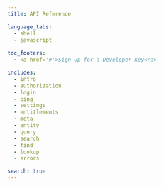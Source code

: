 ```yaml
---
title: API Reference

language_tabs:
  - shell
  - javascript
  
toc_footers:
  - <a href='#'>Sign Up for a Developer Key</a>

includes:
  - intro
  - authorization
  - login
  - ping
  - settings
  - entitlements
  - meta
  - entity
  - query
  - search
  - find
  - lookup
  - errors

search: true
---
```

